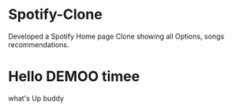 # Spotify-Clone

Developed a Spotify Home page Clone showing all Options, songs recommendations.

# Hello DEMOO timee

what's Up buddy
